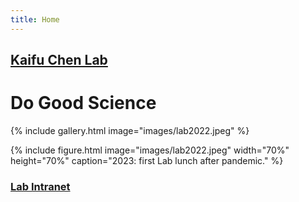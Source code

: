 ```yaml
---
title: Home
---
```

## [Kaifu Chen Lab](https://kaifuchenlab.github.io)

# <i class="fas fa-microscope"></i>Do Good Science &nbsp;<i class="fas fa-users"></i> 

{%
  include gallery.html
  image="images/lab2022.jpeg"
%}

{%
  include figure.html
  image="images/lab2022.jpeg"
  width="70%"
  height="70%"
  caption="2023: first Lab lunch after pandemic."
%}

### [Lab Intranet](https://sites.google.com/site/superchenlab/)
